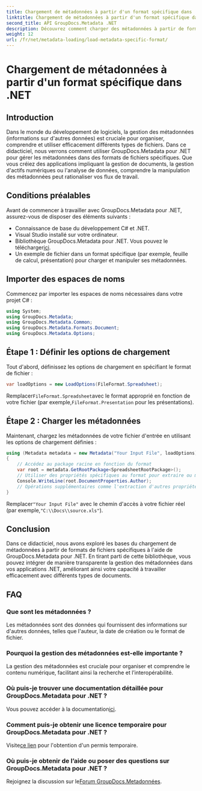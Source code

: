 ```yaml
---
title: Chargement de métadonnées à partir d'un format spécifique dans .NET
linktitle: Chargement de métadonnées à partir d'un format spécifique dans .NET
second_title: API GroupDocs.Metadata .NET
description: Découvrez comment charger des métadonnées à partir de formats de fichiers spécifiques à l'aide de GroupDocs.Metadata pour .NET dans ce didacticiel complet.
weight: 12
url: /fr/net/metadata-loading/load-metadata-specific-format/
---
```


# Chargement de métadonnées à partir d'un format spécifique dans .NET

## Introduction
Dans le monde du développement de logiciels, la gestion des métadonnées (informations sur d'autres données) est cruciale pour organiser, comprendre et utiliser efficacement différents types de fichiers. Dans ce didacticiel, nous verrons comment utiliser GroupDocs.Metadata pour .NET pour gérer les métadonnées dans des formats de fichiers spécifiques. Que vous créiez des applications impliquant la gestion de documents, la gestion d'actifs numériques ou l'analyse de données, comprendre la manipulation des métadonnées peut rationaliser vos flux de travail.
## Conditions préalables
Avant de commencer à travailler avec GroupDocs.Metadata pour .NET, assurez-vous de disposer des éléments suivants :
- Connaissance de base du développement C# et .NET.
- Visual Studio installé sur votre ordinateur.
-  Bibliothèque GroupDocs.Metadata pour .NET. Vous pouvez le télécharger[ici](https://releases.groupdocs.com/metadata/net/).
- Un exemple de fichier dans un format spécifique (par exemple, feuille de calcul, présentation) pour charger et manipuler ses métadonnées.

## Importer des espaces de noms
Commencez par importer les espaces de noms nécessaires dans votre projet C# :
```csharp
using System;
using GroupDocs.Metadata;
using GroupDocs.Metadata.Common;
using GroupDocs.Metadata.Formats.Document;
using GroupDocs.Metadata.Options;
```

## Étape 1 : Définir les options de chargement
Tout d'abord, définissez les options de chargement en spécifiant le format de fichier :
```csharp
var loadOptions = new LoadOptions(FileFormat.Spreadsheet);
```
 Remplacer`FileFormat.Spreadsheet`avec le format approprié en fonction de votre fichier (par exemple,`FileFormat.Presentation` pour les présentations).
## Étape 2 : Charger les métadonnées
Maintenant, chargez les métadonnées de votre fichier d'entrée en utilisant les options de chargement définies :
```csharp
using (Metadata metadata = new Metadata("Your Input File", loadOptions))
{
    // Accédez au package racine en fonction du format
    var root = metadata.GetRootPackage<SpreadsheetRootPackage>();
    // Utiliser des propriétés spécifiques au format pour extraire ou modifier des métadonnées
    Console.WriteLine(root.DocumentProperties.Author);
    // Opérations supplémentaires comme l'extraction d'autres propriétés, la modification des métadonnées, etc.
}
```
 Remplacer`"Your Input File"` avec le chemin d'accès à votre fichier réel (par exemple,`"C:\\Docs\\source.xls"`).

## Conclusion
Dans ce didacticiel, nous avons exploré les bases du chargement de métadonnées à partir de formats de fichiers spécifiques à l'aide de GroupDocs.Metadata pour .NET. En tirant parti de cette bibliothèque, vous pouvez intégrer de manière transparente la gestion des métadonnées dans vos applications .NET, améliorant ainsi votre capacité à travailler efficacement avec différents types de documents.

## FAQ
### Que sont les métadonnées ?
Les métadonnées sont des données qui fournissent des informations sur d'autres données, telles que l'auteur, la date de création ou le format de fichier.
### Pourquoi la gestion des métadonnées est-elle importante ?
La gestion des métadonnées est cruciale pour organiser et comprendre le contenu numérique, facilitant ainsi la recherche et l’interopérabilité.
### Où puis-je trouver une documentation détaillée pour GroupDocs.Metadata pour .NET ?
 Vous pouvez accéder à la documentation[ici](https://tutorials.groupdocs.com/metadata/net/).
### Comment puis-je obtenir une licence temporaire pour GroupDocs.Metadata pour .NET ?
 Visite[ce lien](https://purchase.groupdocs.com/temporary-license/) pour l'obtention d'un permis temporaire.
### Où puis-je obtenir de l’aide ou poser des questions sur GroupDocs.Metadata pour .NET ?
 Rejoignez la discussion sur le[Forum GroupDocs.Metadonnées](https://forum.groupdocs.com/c/metadata/14).